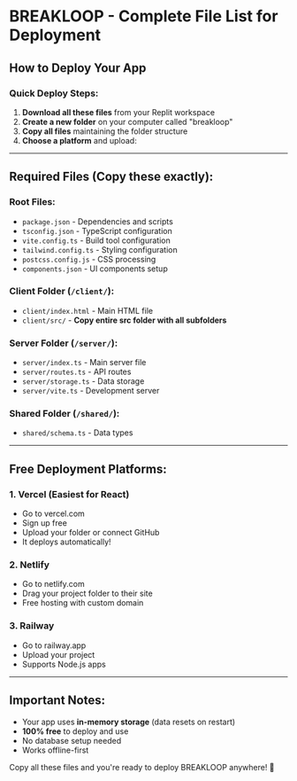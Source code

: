 # BREAKLOOP - Complete File List for Deployment

## How to Deploy Your App

### Quick Deploy Steps:
1. **Download all these files** from your Replit workspace
2. **Create a new folder** on your computer called "breakloop"
3. **Copy all files** maintaining the folder structure
4. **Choose a platform** and upload:

---

## Required Files (Copy these exactly):

### Root Files:
- `package.json` - Dependencies and scripts
- `tsconfig.json` - TypeScript configuration
- `vite.config.ts` - Build tool configuration
- `tailwind.config.ts` - Styling configuration
- `postcss.config.js` - CSS processing
- `components.json` - UI components setup

### Client Folder (`/client/`):
- `client/index.html` - Main HTML file
- `client/src/` - **Copy entire src folder with all subfolders**

### Server Folder (`/server/`):
- `server/index.ts` - Main server file
- `server/routes.ts` - API routes
- `server/storage.ts` - Data storage
- `server/vite.ts` - Development server

### Shared Folder (`/shared/`):
- `shared/schema.ts` - Data types

---

## Free Deployment Platforms:

### 1. **Vercel** (Easiest for React)
- Go to vercel.com
- Sign up free
- Upload your folder or connect GitHub
- It deploys automatically!

### 2. **Netlify** 
- Go to netlify.com
- Drag your project folder to their site
- Free hosting with custom domain

### 3. **Railway**
- Go to railway.app  
- Upload your project
- Supports Node.js apps

---

## Important Notes:
- Your app uses **in-memory storage** (data resets on restart)
- **100% free** to deploy and use
- No database setup needed
- Works offline-first

Copy all these files and you're ready to deploy BREAKLOOP anywhere! 🚀